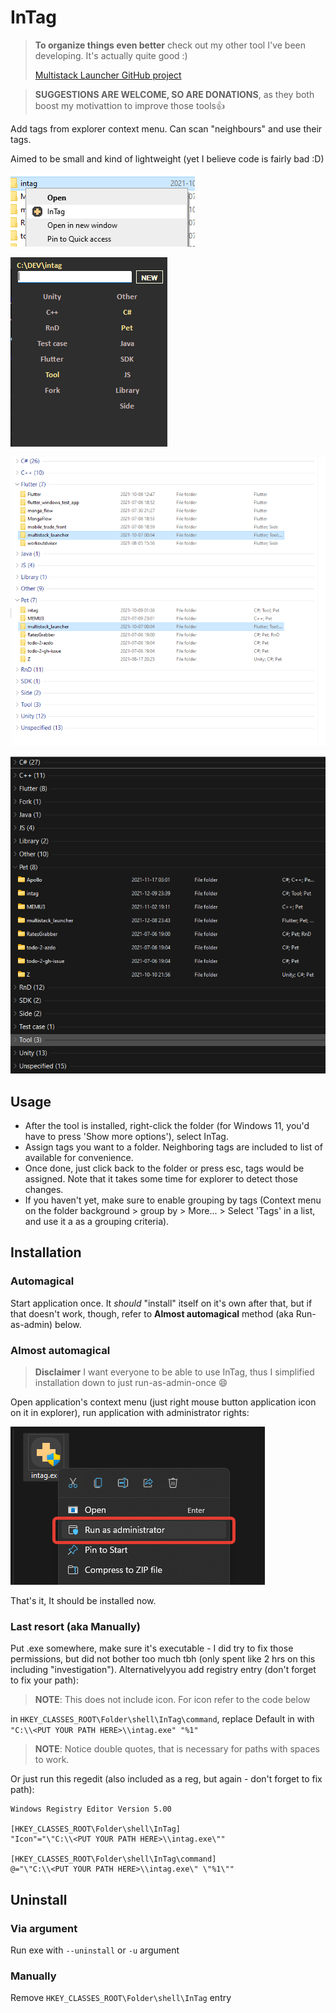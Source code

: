# InTag

> **To organize things even better** check out my other tool I've been developing. It's actually quite good :)
> 
> [Multistack Launcher GitHub project](https://github.com/Jamminroot/multistack_launcher)

> **SUGGESTIONS ARE WELCOME, SO ARE DONATIONS**, as they both boost my motivattion to improve those tools:+1:

Add tags from explorer context menu. Can scan "neighbours" and use their tags. 

Aimed to be small and kind of lightweight (yet I believe code is fairly bad :D)

![Context Menu Example](images/ContextMenu.png)

![Main Window Example](images/Window.png)

![Tagged Folders Example](images/Result.png)

![Tagged Folders Example - 2](images/Result2.png)

## Usage

* After the tool is installed, right-click the folder (for Windows 11, you'd have to press 'Show more options'), select InTag.
* Assign tags you want to a folder. Neighboring tags are included to list of available for convenience.
* Once done, just click back to the folder or press esc, tags would be assigned. Note that it takes some time for explorer to detect those changes.
* If you haven't yet, make sure to enable grouping by tags (Context menu on the folder background > group by > More... > Select 'Tags' in a list, and use it a as a grouping criteria).

## Installation

### Automagical

Start application once. It *should* "install" itself on it's own after that, but if that doesn't work, though, refer to **Almost automagical** method (aka Run-as-admin) below.

### Almost automagical

> **Disclaimer** I want everyone to be able to use InTag, thus I simplified installation down to just run-as-admin-once :smile:

Open application's context menu (just right mouse button application icon on it in explorer), run application with administrator rights:

![Run as admin](images/RunAsAdmin.png)

That's it, It should be installed now.

### Last resort (aka Manually)

Put .exe somewhere, make sure it's executable - I did try to fix those permissions, but did not bother too much tbh (only spent like 2 hrs on this including "investigation").
Alternativelyyou add registry entry (don't forget to fix your path):

> **NOTE**: This does not include icon. For icon refer to the code below

in `HKEY_CLASSES_ROOT\Folder\shell\InTag\command`, replace Default in with `"C:\\<PUT YOUR PATH HERE>\\intag.exe" "%1"`

> **NOTE**: Notice double quotes, that is necessary for paths with spaces to work.


Or just run this regedit (also included as a reg, but again - don't forget to fix path):

```reg
Windows Registry Editor Version 5.00

[HKEY_CLASSES_ROOT\Folder\shell\InTag]
"Icon"="\"C:\\<PUT YOUR PATH HERE>\\intag.exe\""

[HKEY_CLASSES_ROOT\Folder\shell\InTag\command]
@="\"C:\\<PUT YOUR PATH HERE>\\intag.exe\" \"%1\""
```

## Uninstall

### Via argument

Run exe with `--uninstall` or `-u` argument

### Manually

Remove `HKEY_CLASSES_ROOT\Folder\shell\InTag` entry
